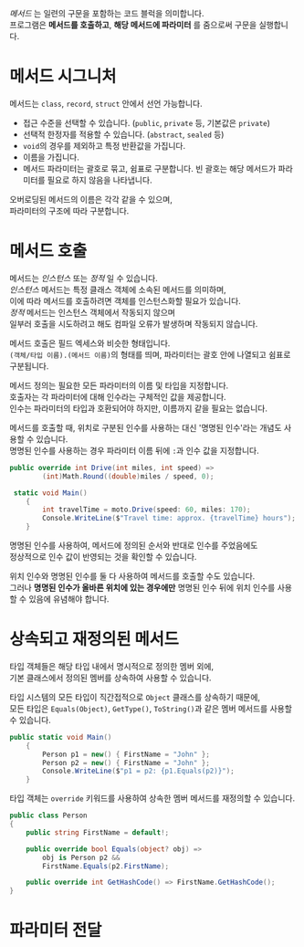 _메서드_ 는 일련의 구문을 포함하는 코드 블럭을 의미합니다.    
프로그램은 **메서드를 호출하고**, **해당 메서드에 파라미터** 를 줌으로써 구문을 실행합니다.   

# 메서드 시그니처
메서드는 `class`, `record`, `struct` 안에서 선언 가능합니다.     

- 접근 수준을 선택할 수 있습니다. (`public`, `private` 등, 기본값은 `private`)
- 선택적 한정자를 적용할 수 있습니다. (`abstract`, `sealed` 등)
- `void`의 경우를 제외하고 특정 반환값을 가집니다.
- 이름을 가집니다.
- 메서드 파라미터는 괄호로 묶고, 쉼표로 구분합니다. 빈 괄호는 해당 메서드가 파라미터를 필요로 하지 않음을 나타냅니다.

오버로딩된 메서드의 이름은 각각 같을 수 있으며,    
파라미터의 구조에 따라 구분합니다.    

# 메서드 호출
메서드는 _인스턴스_ 또는 _정적_ 일 수 있습니다.    
_인스턴스_ 메서드는 특정 클래스 객체에 소속된 메서드를 의미하며,    
이에 따라 메서드를 호출하려면 객체를 인스턴스화할 필요가 있습니다.       
_정적_ 메서드는 인스턴스 객체에서 작동되지 않으며      
일부러 호출을 시도하려고 해도 컴파일 오류가 발생하며 작동되지 않습니다.     

메서드 호출은 필드 엑세스와 비슷한 형태입니다.      
`(객체/타입 이름).(메서드 이름)`의 형태를 띄며, 파라미터는 괄호 안에 나열되고 쉼표로 구분됩니다.    

메서드 정의는 필요한 모든 파라미터의 이름 및 타입을 지정합니다.      
호출자는 각 파라미터에 대해 인수라는 구체적인 값을 제공합니다.      
인수는 파라미터의 타입과 호환되어야 하지만, 이름까지 같을 필요는 없습니다.     

메서드를 호출할 때, 위치로 구분된 인수를 사용하는 대신 '명명된 인수'라는 개념도 사용할 수 있습니다.    
명명된 인수를 사용하는 경우 파라미터 이름 뒤에 `:`과 인수 값을 지정합니다.   
```cs
public override int Drive(int miles, int speed) =>
        (int)Math.Round((double)miles / speed, 0);

 static void Main()
    {
        int travelTime = moto.Drive(speed: 60, miles: 170);
        Console.WriteLine($"Travel time: approx. {travelTime} hours");
    }
```
명명된 인수를 사용하여, 메서드에 정의된 순서와 반대로 인수를 주었음에도     
정상적으로 인수 값이 반영되는 것을 확인할 수 있습니다.     

위치 인수와 명명된 인수를 둘 다 사용하여 메서드를 호출할 수도 있습니다.     
그러나 **명명된 인수가 올바른 위치에 있는 경우에만** 명명된 인수 뒤에 위치 인수를 사용할 수 있음에 유념해야 합니다.    

# 상속되고 재정의된 메서드
타입 객체들은 해당 타입 내에서 명시적으로 정의한 멤버 외에,      
기본 클래스에서 정의된 멤버를 상속하여 사용할 수 있습니다.    

타입 시스템의 모든 타입이 직간접적으로 `Object` 클래스를 상속하기 때문에,     
모든 타입은 `Equals(Object)`, `GetType()`, `ToString()`과 같은 멤버 메서드를 사용할 수 있습니다.   
```cs
public static void Main()
    {
        Person p1 = new() { FirstName = "John" };
        Person p2 = new() { FirstName = "John" };
        Console.WriteLine($"p1 = p2: {p1.Equals(p2)}");
    }
```

타입 객체는 `override` 키워드를 사용하여 상속한 멤버 메서드를 재정의할 수 있습니다.     
```cs
public class Person
{
    public string FirstName = default!;

    public override bool Equals(object? obj) =>
        obj is Person p2 &&
        FirstName.Equals(p2.FirstName);

    public override int GetHashCode() => FirstName.GetHashCode();
}
```

# 파라미터 전달
